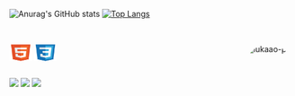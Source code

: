 ![Anurag's GitHub stats](https://github-readme-stats.vercel.app/api?username=pauloalvesT2&show_icons=true&theme=transparent)
[![Top Langs](https://github-readme-stats.vercel.app/api/top-langs/?username=pauloalvesT2&layout=compact&theme=transparent)](https://github.com/lukaao/github-readme-stats)

##

<div style="display: inline_block"><br>
  <img align="center" alt="HTML" height="30" width="40" src="https://raw.githubusercontent.com/devicons/devicon/master/icons/html5/html5-original.svg">
  <img align="center" alt="CSS" height="30" width="40" src="https://raw.githubusercontent.com/devicons/devicon/master/icons/css3/css3-original.svg">
  <img align="right" alt="lukaao-pic" height="150" style="border-radius:50px;" src="https://cdn.discordapp.com/attachments/997555737490370611/1087105880950067310/Blue.png"  
</div>

##

<div> 
  <a href="https://www.linkedin.com/in/lucas-barcelos-817ba922a/" target="_blank"><img src="https://img.shields.io/badge/-LinkedIn-%230077B5?style=for-the-badge&logo=linkedin&logoColor=white" target="_blank"></a> 
  <a href = "mailto:lukaaobarcelos@gmail.com"><img src="https://img.shields.io/badge/-Gmail-%23333?style=for-the-badge&logo=gmail&logoColor=white" target="_blank"></a>
  <a href="https://instagram.com/lucas_barcelos7" target="_blank"><img src="https://img.shields.io/badge/-Instagram-%23E4405F?style=for-the-badge&logo=instagram&logoColor=white" target="_blank"></a>   
</div>
